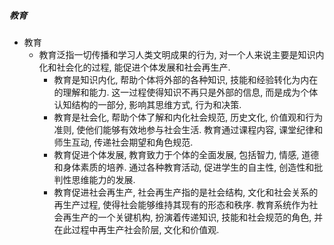 ##### 教育
- 教育
	- 教育泛指一切传播和学习人类文明成果的行为, 对一个人来说主要是知识内化和社会化的过程, 能促进个体发展和社会再生产. 
		- 教育是知识内化, 帮助个体将外部的各种知识, 技能和经验转化为内在的理解和能力. 这一过程使得知识不再只是外部的信息, 而是成为个体认知结构的一部分, 影响其思维方式, 行为和决策. 
		- 教育是社会化, 帮助个体了解和内化社会规范, 历史文化, 价值观和行为准则, 使他们能够有效地参与社会生活. 教育通过课程内容, 课堂纪律和师生互动, 传递社会期望和角色规范. 
		- 教育促进个体发展, 教育致力于个体的全面发展, 包括智力, 情感, 道德和身体素质的培养. 通过各种教育活动, 促进学生的自主性, 创造性和批判性思维能力的发展. 
		- 教育促进社会再生产, 社会再生产指的是社会结构, 文化和社会关系的再生产过程, 使得社会能够维持其现有的形态和秩序. 教育系统作为社会再生产的一个关键机构, 扮演着传递知识, 技能和社会规范的角色, 并在此过程中再生产社会阶层, 文化和价值观. 




